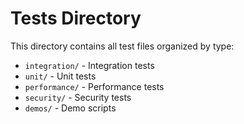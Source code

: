 # Tests Directory

This directory contains all test files organized by type:

- `integration/` - Integration tests
- `unit/` - Unit tests  
- `performance/` - Performance tests
- `security/` - Security tests
- `demos/` - Demo scripts


